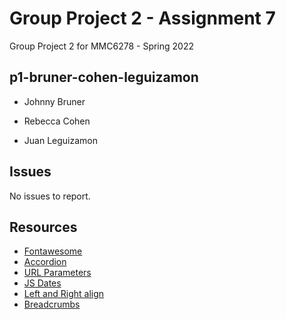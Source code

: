 # Group Project 2 - Assignment 7

Group Project 2 for MMC6278 - Spring 2022

## p1-bruner-cohen-leguizamon

- Johnny Bruner

- Rebecca Cohen

- Juan Leguizamon

## Issues

No issues to report.

## Resources

- [Fontawesome](https://fontawesome.com)
- [Accordion](https://www.w3schools.com/howto/howto_js_accordion.asp)
- [URL Parameters](https://flaviocopes.com/urlsearchparams/)
- [JS Dates](https://www.w3schools.com/js/js_date_formats.asp)
- [Left and Right align](https://css-tricks.com/left-align-and-right-align-text-on-the-same-line/)
- [Breadcrumbs](https://www.w3schools.com/howto/howto_css_breadcrumbs.asp)

